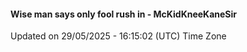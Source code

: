 #### Wise man says only fool rush in - McKidKneeKaneSir
Updated on 29/05/2025 - 16:15:02 (UTC) Time Zone

